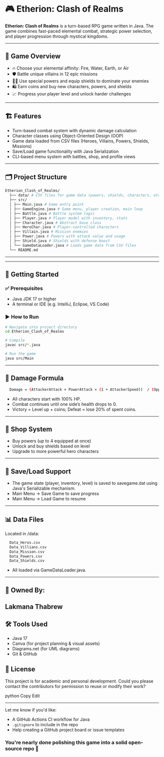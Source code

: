 # 🎮 Etherion: Clash of Realms

**Etherion: Clash of Realms** is a turn-based RPG game written in Java. The game combines fast-paced elemental combat, strategic power selection, and player progression through mystical kingdoms.

---

## 🧩 Game Overview

- 🔥 Choose your elemental affinity: Fire, Water, Earth, or Air  
- 🛡️ Battle unique villains in 12 epic missions  
- 🧙‍♂️ Use special powers and equip shields to dominate your enemies  
- 🛍️ Earn coins and buy new characters, powers, and shields  
- 📈 Progress your player level and unlock harder challenges  

---

## 🏗️ Features

- Turn-based combat system with dynamic damage calculation  
- Character classes using Object-Oriented Design (OOP)  
- Game data loaded from CSV files (Heroes, Villains, Powers, Shields, Missions)  
- Save/Load game functionality with Java Serialization  
- CLI-based menu system with battles, shop, and profile views  

---

## 🗂️ Project Structure

```bash
Etherion_Clash_of_Realms/
  ├── data/ # CSV files for game data (powers, shields, characters, etc.)
  ├── src/
  │ ├── Main.java # Game entry point
  │ ├── GameEngine.java # Game menu, player creation, main loop
  │ ├── Battle.java # Battle system logic
  │ ├── Player.java # Player model with inventory, stats
  │ ├── Character.java # Abstract base class
  │ ├── HeroChar.java # Player-controlled characters
  │ ├── Villain.java # Mission enemies
  │ ├── Power.java # Powers with attack value and usage
  │ ├── Shield.java # Shields with defense boost
  │ └── GameDataLoader.java # Loads game data from CSV files
  └── README.md

```

---


---

## 🚀 Getting Started

### ✅ Prerequisites

- Java JDK 17 or higher
- A terminal or IDE (e.g. IntelliJ, Eclipse, VS Code)

### ▶️ How to Run

```bash
# Navigate into project directory
cd Etherion_Clash_of_Realms

# Compile
javac src/*.java

# Run the game
java src/Main
```
---
## 🧠 Damage Formula
```bash
  Damage = (AttackerAttack × PowerAttack × (1 + AttackerSpeed))  / (OpponentDefense + ShieldDefense + 10 × (1 - OpponentSpeed))
```
- All characters start with 100% HP.
- Combat continues until one side’s health drops to 0.
- Victory = Level up + coins; Defeat = lose 20% of spent coins.
---

## 🛒 Shop System
  - Buy powers (up to 4 equipped at once)
  - Unlock and buy shields based on level
  - Upgrade to more powerful hero characters

--- 

## 💾 Save/Load Support
 - The game state (player, inventory, level) is saved to savegame.dat using Java's Serializable mechanism.
 - Main Menu → Save Game to save progress
 - Main Menu → Load Game to resume
---
## 📊 Data Files
Located in /data:
```bash
  Data_Heros.csv
  Data_Villians.csv
  Data_Mission.csv
  Data_Powers.csv
  Data_Shields.csv
```
- All loaded via GameDataLoader.java.

---

## 🙌 Owned By:
  Lakmana Thabrew
---

## 🛠 Tools Used
  - Java 17
  - Canva (for project planning & visual assets)
  - Diagrams.net (for UML diagrams)
  - Git & GitHub

## 📜 License
This project is for academic and personal development.
Could you please contact the contributors for permission to reuse or modify their work?

python
Copy
Edit

---

Let me know if you'd like:
- A GitHub Actions CI workflow for Java
- `.gitignore` to include in the repo
- Help creating a GitHub project board or issue templates

### You're nearly done polishing this game into a solid open-source repo 👏
